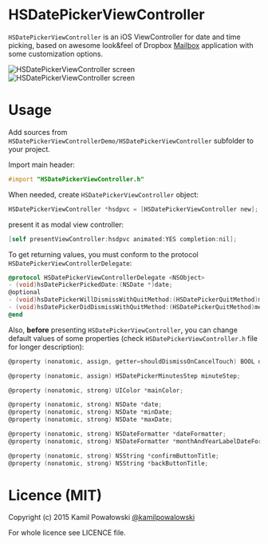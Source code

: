 HSDatePickerViewController
==========================
`HSDatePickerViewController` is an iOS ViewController for date and time picking, based on awesome look&feel of Dropbox [Mailbox](http://www.mailboxapp.com/) application with some customization options.

![HSDatePickerViewController screen](https://raw.githubusercontent.com/EmilYo/HSDatePickerViewController/master/screen1.png)
![HSDatePickerViewController screen](https://raw.githubusercontent.com/EmilYo/HSDatePickerViewController/master/screen2.png)

Usage
=====
Add sources from `HSDatePickerViewControllerDemo/HSDatePickerViewController` subfolder to your project.

Import main header:

```objective-c
#import "HSDatePickerViewController.h"
```

When needed, create `HSDatePickerViewController` object:

```objective-c
HSDatePickerViewController *hsdpvc = [HSDatePickerViewController new];
```

present it as modal view controller:
```objective-c
[self presentViewController:hsdpvc animated:YES completion:nil];
```

To get returning values, you must conform to the protocol `HSDatePickerViewControllerDelegate`:

```objective-c
@protocol HSDatePickerViewControllerDelegate <NSObject>
- (void)hsDatePickerPickedDate:(NSDate *)date;
@optional
- (void)hsDatePickerWillDismissWithQuitMethod:(HSDatePickerQuitMethod)method;
- (void)hsDatePickerDidDismissWithQuitMethod:(HSDatePickerQuitMethod)method;
@end
```

Also, **before** presenting `HSDatePickerViewController`, you can change default values of some properties (check `HSDatePickerViewController.h` file for longer description):

```objective-c
@property (nonatomic, assign, getter=shouldDismissOnCancelTouch) BOOL dismissOnCancelTouch;

@property (nonatomic, assign) HSDatePickerMinutesStep minuteStep;

@property (nonatomic, strong) UIColor *mainColor;

@property (nonatomic, strong) NSDate *date;
@property (nonatomic, strong) NSDate *minDate;
@property (nonatomic, strong) NSDate *maxDate;

@property (nonatomic, strong) NSDateFormatter *dateFormatter;
@property (nonatomic, strong) NSDateFormatter *monthAndYearLabelDateFormater;

@property (nonatomic, strong) NSString *confirmButtonTitle;
@property (nonatomic, strong) NSString *backButtonTitle;
```

Licence (MIT)
=======
Copyright (c) 2015 Kamil Powałowski [@kamilpowalowski](https://twitter.com/kamilpowalowski)

For whole licence see LICENCE file.
